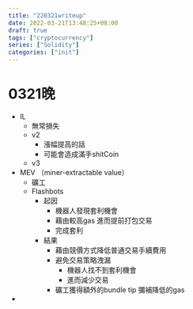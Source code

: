 ```yaml
---
title: "220321writeup"
date: 2022-03-21T13:48:25+08:00
draft: true
tags: ["cryptocurrency"]
series: ["Solidity"]
categories: ["init"]
---
```


# 0321晚

- IL
    - 無常損失
    - v2
        -  漲幅提高的話
        - 可能會造成滿手shitCoin
    - v3
- MEV （miner-extractable value）
    - 礦工
    - Flashbots
        - 起因
            - 機器人發現套利機會
            - 藉由較高gas 進而提前打包交易
            - 完成套利
        - 結果
            - 藉由競價方式降低普通交易手續費用
            - 避免交易策略洩漏
                - 機器人找不到套利機會
                - 進而減少交易
            - 礦工獲得額外的bundle tip 彌補降低的gas
- 

